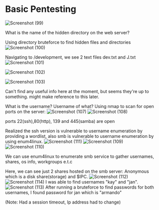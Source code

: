 # Basic Pentesting
![Screenshot (99)](https://github.com/user-attachments/assets/8c245a09-10e1-49aa-a743-7551e526d91d)

What is the name of the hidden directory on the web server?

Using directory bruteforce to find hidden files and directories
![Screenshot (100)](https://github.com/user-attachments/assets/c3cccaa1-f2ac-45dc-bf3a-d338cfa632ec)

Navigating to /development, we see 2 text files dev.txt and J.txt
![Screenshot (101)](https://github.com/user-attachments/assets/c08d36e9-250b-4c25-ba39-29a87ccbda37)

![Screenshot (102)](https://github.com/user-attachments/assets/c15aa2ea-25f6-4a40-8a59-3224bd5bb05a)

![Screenshot (103)](https://github.com/user-attachments/assets/a47b5937-211b-4893-8a94-533b4a15de38)

Can't find any useful info here at the moment, but seems they're up to something. might make reference to this later.

What is the username? Username of what? 
Using nmap to scan for open ports on the server:
![Screenshot (107)](https://github.com/user-attachments/assets/9824f582-4013-424a-a188-039e12ab2f82)
![Screenshot (108)](https://github.com/user-attachments/assets/adb096b5-4b47-45cb-81e6-cd7cb40b2629)

ports 22(ssh),80(http), 139 and 445(samba) are open

Realized the ssh version is vulnerable to username enumeration by providing a wordlist, also smb is vulnerable to username enumeration by using enum4linux.
![Screenshot (111)](https://github.com/user-attachments/assets/63a54d81-f667-43c0-aa04-a86aa9661a5d)
![Screenshot (109)](https://github.com/user-attachments/assets/f1bbea7d-bd84-4394-bfe4-39e104ef8505)
![Screenshot (110)](https://github.com/user-attachments/assets/7c8a5d04-dd93-44ee-a0ea-f1406004a0af)

We can use enum4linux to enumerate smb service to gather usernames, shares, os info, workgroups e.t.c

Here, we can see just 2 shares hosted on the smb server:
Anonymous which is a disk share(storage) and $IPC.
![Screenshot (112)](https://github.com/user-attachments/assets/40994122-d87c-4309-b323-f4ba27c8a4ed)
![Screenshot (114)](https://github.com/user-attachments/assets/a56aa752-0d6a-4db8-9409-ccb034e27c76)
I was able to find usernames "kay" and "jan".
![Screenshot (113)](https://github.com/user-attachments/assets/886dc9a8-d324-45b5-97e2-1ac30925044a)
After running a bruteforce to find passwords for both usernames,  I found password for jan which is "armando"

(Note: Had a session timeout, Ip address had to change)













